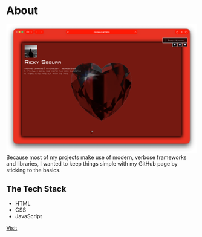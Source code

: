 # About

![Desktop Screenshot](./images/desktopScreenshot.png)
Because most of my projects make use of modern, verbose frameworks and libraries, I wanted to keep things simple with my GitHub page by sticking to the basics.

## The Tech Stack
- HTML
- CSS
- JavaScript

[Visit](https://rickysegura.github.io/)
